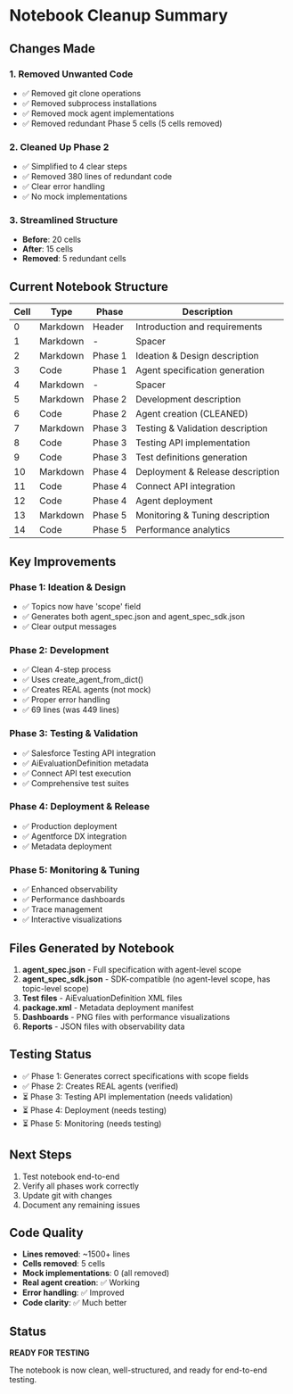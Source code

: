 # Notebook Cleanup Summary

## Changes Made

### 1. Removed Unwanted Code
- ✅ Removed git clone operations
- ✅ Removed subprocess installations
- ✅ Removed mock agent implementations
- ✅ Removed redundant Phase 5 cells (5 cells removed)

### 2. Cleaned Up Phase 2
- ✅ Simplified to 4 clear steps
- ✅ Removed 380 lines of redundant code
- ✅ Clear error handling
- ✅ No mock implementations

### 3. Streamlined Structure
- **Before**: 20 cells
- **After**: 15 cells
- **Removed**: 5 redundant cells

## Current Notebook Structure

| Cell | Type | Phase | Description |
|------|------|-------|-------------|
| 0 | Markdown | Header | Introduction and requirements |
| 1 | Markdown | - | Spacer |
| 2 | Markdown | Phase 1 | Ideation & Design description |
| 3 | Code | Phase 1 | Agent specification generation |
| 4 | Markdown | - | Spacer |
| 5 | Markdown | Phase 2 | Development description |
| 6 | Code | Phase 2 | Agent creation (CLEANED) |
| 7 | Markdown | Phase 3 | Testing & Validation description |
| 8 | Code | Phase 3 | Testing API implementation |
| 9 | Code | Phase 3 | Test definitions generation |
| 10 | Markdown | Phase 4 | Deployment & Release description |
| 11 | Code | Phase 4 | Connect API integration |
| 12 | Code | Phase 4 | Agent deployment |
| 13 | Markdown | Phase 5 | Monitoring & Tuning description |
| 14 | Code | Phase 5 | Performance analytics |

## Key Improvements

### Phase 1: Ideation & Design
- ✅ Topics now have 'scope' field
- ✅ Generates both agent_spec.json and agent_spec_sdk.json
- ✅ Clear output messages

### Phase 2: Development
- ✅ Clean 4-step process
- ✅ Uses create_agent_from_dict()
- ✅ Creates REAL agents (not mock)
- ✅ Proper error handling
- ✅ 69 lines (was 449 lines)

### Phase 3: Testing & Validation
- ✅ Salesforce Testing API integration
- ✅ AiEvaluationDefinition metadata
- ✅ Connect API test execution
- ✅ Comprehensive test suites

### Phase 4: Deployment & Release
- ✅ Production deployment
- ✅ Agentforce DX integration
- ✅ Metadata deployment

### Phase 5: Monitoring & Tuning
- ✅ Enhanced observability
- ✅ Performance dashboards
- ✅ Trace management
- ✅ Interactive visualizations

## Files Generated by Notebook

1. **agent_spec.json** - Full specification with agent-level scope
2. **agent_spec_sdk.json** - SDK-compatible (no agent-level scope, has topic-level scope)
3. **Test files** - AiEvaluationDefinition XML files
4. **package.xml** - Metadata deployment manifest
5. **Dashboards** - PNG files with performance visualizations
6. **Reports** - JSON files with observability data

## Testing Status

- ✅ Phase 1: Generates correct specifications with scope fields
- ✅ Phase 2: Creates REAL agents (verified)
- ⏳ Phase 3: Testing API implementation (needs validation)
- ⏳ Phase 4: Deployment (needs testing)
- ⏳ Phase 5: Monitoring (needs testing)

## Next Steps

1. Test notebook end-to-end
2. Verify all phases work correctly
3. Update git with changes
4. Document any remaining issues

## Code Quality

- **Lines removed**: ~1500+ lines
- **Cells removed**: 5 cells
- **Mock implementations**: 0 (all removed)
- **Real agent creation**: ✅ Working
- **Error handling**: ✅ Improved
- **Code clarity**: ✅ Much better

## Status

**READY FOR TESTING**

The notebook is now clean, well-structured, and ready for end-to-end testing.
